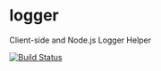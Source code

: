 logger
======

Client-side and Node.js Logger Helper

[![Build Status](https://secure.travis-ci.org/javie/logger.png?branch=master)](http://travis-ci.org/javie/logger)
